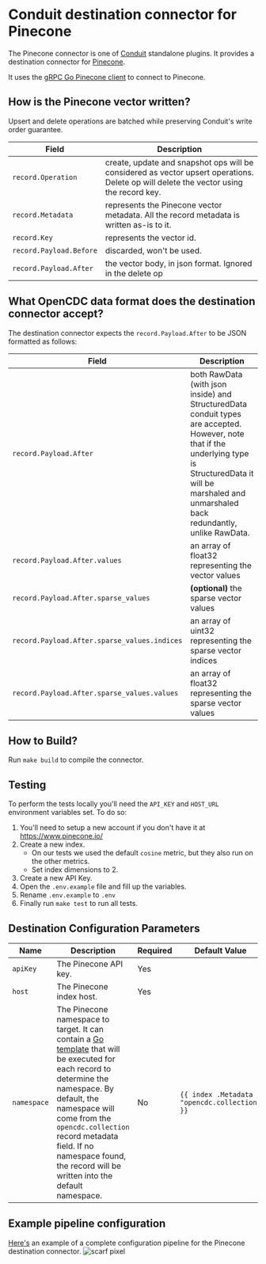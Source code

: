 # Conduit destination connector for Pinecone

The Pinecone connector is one of [Conduit](https://github.com/ConduitIO/conduit) standalone plugins. It provides a destination connector for [Pinecone](https://www.pinecone.io/).

It uses the [gRPC Go Pinecone client](github.com/pinecone-io/go-pinecone) to connect to Pinecone.

## How is the Pinecone vector written?

Upsert and delete operations are batched while preserving Conduit's write order guarantee.

| Field                   | Description                                                                                                                                     |
|-------------------------|-------------------------------------------------------------------------------------------------------------------------------------------------|
| `record.Operation`      | create, update and snapshot ops will be considered as vector upsert operations. Delete op will delete the vector using the record key.                                                                                                       |
| `record.Metadata`       | represents the Pinecone vector metadata. All the record metadata is written as-is to it.                        |
| `record.Key`            | represents the vector id.                                                                                                           |
| `record.Payload.Before` | discarded, won't be used.                                                                                                                                     |
| `record.Payload.After`  | the vector body, in json format. Ignored in the delete op                                                                                                                 | 

## What OpenCDC data format does the destination connector accept?

The destination connector expects the `record.Payload.After` to be JSON formatted as follows:

| Field                   | Description                                                                                                                                     |
|-------------------------|-------------------------------------------------------------------------------------------------------------------------------------------------|
| `record.Payload.After`  | both RawData (with json inside) and StructuredData conduit types are accepted. However, note that if the underlying type is StructuredData it will be marshaled and unmarshaled back redundantly, unlike RawData.               | 
| `record.Payload.After.values`  | an array of float32 representing the vector values              | 
| `record.Payload.After.sparse_values`  | **(optional)** the sparse vector values               | 
| `record.Payload.After.sparse_values.indices`  | an array of uint32 representing the sparse vector indices              | 
| `record.Payload.After.sparse_values.values`  | an array of float32 representing the sparse vector values               | 

## How to Build?

Run `make build` to compile the connector.

## Testing

To perform the tests locally you'll need the `API_KEY` and `HOST_URL` environment variables set. To do so:

1. You'll need to setup a new account if you don't have it at https://www.pinecone.io/   
2. Create a new index.
    - On our tests we used the default `cosine` metric, but they also run on the other metrics.
    - Set index dimensions to 2.
3. Create a new API Key.
4. Open the `.env.example` file and fill up the variables.
5. Rename `.env.example` to `.env`
6. Finally run `make test` to run all tests.                       

## Destination Configuration Parameters

| Name        | Description                                                                                                                                                                                                                                                                                                                                 | Required | Default Value                                |
|-------------|---------------------------------------------------------------------------------------------------------------------------------------------------------------------------------------------------------------------------------------------------------------------------------------------------------------------------------------------|----------|----------------------------------------------|
| `apiKey`    | The Pinecone API key.                                                                                                                                                                                                                                                                                                                       | Yes      |                                              |
| `host`      | The Pinecone index host.                                                                                                                                                                                                                                                                                                                    | Yes      |                                              |
| `namespace` | The Pinecone namespace to target. It can contain a [Go template](https://pkg.go.dev/text/template) that will be executed for each record to determine the namespace. By default, the namespace will come from the `opencdc.collection` record metadata field. If no namespace found, the record will be written into the default namespace. | No       | `{{ index .Metadata "opencdc.collection" }}` |

## Example pipeline configuration

[Here's](./pipeline.destination.yml) an example of a complete configuration pipeline for the Pinecone destination connector.
![scarf pixel](https://static.scarf.sh/a.png?x-pxid=dcab491d-3659-46f9-bfbb-a06bd530372f)
